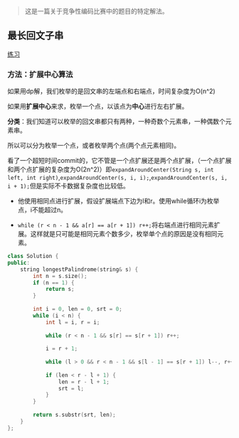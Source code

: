 > 这是一篇关于竞争性编码比赛中的题目的特定解法。

## 最长回文子串

[练习](https://leetcode.com/problems/longest-palindromic-substring/)

### 方法：扩展中心算法

如果用dp解，我们枚举的是回文串的左端点和右端点，时间复杂度为O(n^2)

如果用**扩展中心**来求，枚举一个点，以该点为**中心**进行左右扩展。

**分类**：我们知道可以枚举的回文串都只有两种，一种奇数个元素串，一种偶数个元素串。

所以可以分为枚举一个点，或者枚举两个点(两个点元素相同)。

看了一个超短时间commit的，它不管是一个点扩展还是两个点扩展，（一个点扩展和两个点扩展的复杂度为O(2n^2)）即`expandAroundCenter(String s, int left, int right)`,`expandAroundCenter(s, i, i);`,`expandAroundCenter(s, i, i + 1);`但是实际不卡数据复杂度也比较低。

- 他使用相同点进行扩展，假设扩展端点下边为l和r。使用while循环i为枚举点，i不能超过n。

- `while (r < n - 1 && a[r] == a[r + 1]) r++;`将右端点进行相同元素扩展。这样就是只可能是相同元素个数多少，枚举单个点的原因是没有相同元素。

```c++
class Solution {
public:
    string longestPalindrome(string& s) {
        int n = s.size();
        if (n == 1) {
            return s;
        }
        
        int i = 0, len = 0, srt = 0;
        while (i < n) {
            int l = i, r = i;
            
            while (r < n - 1 && s[r] == s[r + 1]) r++;
            
            i = r + 1;
            
            while (l > 0 && r < n - 1 && s[l - 1] == s[r + 1]) l--, r++;
            
            if (len < r - l + 1) {
                len = r - l + 1;
                srt = l;
            }
        }
        
        return s.substr(srt, len);
    }
};
```
